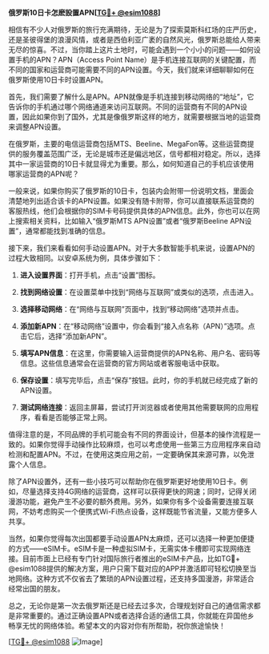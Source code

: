**俄罗斯10日卡怎麽設置APN[[TG💪+ @esim1088](https://t.me/s/esim1088)]**

相信有不少人对俄罗斯的旅行充满期待，无论是为了探索莫斯科红场的庄严历史，还是圣彼得堡的浪漫风情，或者是西伯利亚广袤的自然风光，俄罗斯总能给人带来无尽的惊喜。不过，当你踏上这片土地时，可能会遇到一个小小的问题——如何设置手机的APN？APN（Access Point Name）是手机连接互联网的关键配置，而不同的国家和运营商可能需要不同的APN设置。今天，我们就来详细聊聊如何在俄罗斯使用10日卡时设置APN。

首先，我们需要了解什么是APN。APN就像是手机连接到移动网络的“地址”，它告诉你的手机通过哪个网络通道来访问互联网。不同的运营商有不同的APN设置，因此如果你到了国外，尤其是像俄罗斯这样的地方，就需要根据当地的运营商来调整APN设置。

在俄罗斯，主要的电信运营商包括MTS、Beeline、MegaFon等。这些运营商提供的服务覆盖范围广泛，无论是城市还是偏远地区，信号都相对稳定。所以，选择其中一家运营商的10日卡就显得尤为重要。那么，如何知道自己的手机应该使用哪家运营商的APN呢？

一般来说，如果你购买了俄罗斯的10日卡，包装内会附带一份说明文档，里面会清楚地列出适合该卡的APN设置。如果没有随卡附带，你可以直接联系运营商的客服热线，他们会根据你的SIM卡号码提供具体的APN信息。此外，你也可以在网上搜索相关资料，比如输入“俄罗斯MTS APN设置”或者“俄罗斯Beeline APN设置”，通常都能找到准确的信息。

接下来，我们来看看如何手动设置APN。对于大多数智能手机来说，设置APN的过程大致相同。以安卓系统为例，具体步骤如下：

1. **进入设置界面**：打开手机，点击“设置”图标。
   
2. **找到网络设置**：在设置菜单中找到“网络与互联网”或类似的选项，点击进入。

3. **选择移动网络**：在“网络与互联网”页面中，找到“移动网络”选项并点击。

4. **添加新APN**：在“移动网络”设置中，你会看到“接入点名称（APN）”选项。点击它后，选择“添加新APN”。

5. **填写APN信息**：在这里，你需要输入运营商提供的APN名称、用户名、密码等信息。这些信息通常会在运营商的官方网站或者客服电话中获取。

6. **保存设置**：填写完毕后，点击“保存”按钮。此时，你的手机就已经完成了新的APN设置。

7. **测试网络连接**：返回主屏幕，尝试打开浏览器或者使用其他需要联网的应用程序，看看是否能够正常上网。

值得注意的是，不同品牌的手机可能会有不同的界面设计，但基本的操作流程是一致的。如果你觉得手动操作比较麻烦，也可以考虑使用一些第三方应用程序来自动检测和配置APN。不过，在使用这类应用之前，一定要确保其来源可靠，以免泄露个人信息。

除了APN设置外，还有一些小技巧可以帮助你在俄罗斯更好地使用10日卡。例如，尽量选择支持4G网络的运营商，这样可以获得更快的网速；同时，记得关闭漫游功能，避免产生不必要的额外费用。另外，如果你有多个设备需要连接互联网，不妨考虑购买一个便携式Wi-Fi热点设备，这样既能节省流量，又能方便多人共享。

当然，如果你觉得每次出国都要手动设置APN太麻烦，还可以选择一种更加便捷的方式——eSIM卡。eSIM卡是一种虚拟SIM卡，无需实体卡槽即可实现网络连接。目前市面上已经有专门针对国际旅行者推出的eSIM卡产品，比如TG💪+ @esim1088提供的解决方案，用户只需下载对应的APP并激活即可轻松切换至当地网络。这种方式不仅省去了繁琐的APN设置过程，还支持多国漫游，非常适合经常出国的朋友。

总之，无论你是第一次去俄罗斯还是已经去过多次，合理规划好自己的通信需求都是非常重要的。通过正确设置APN或者选择合适的通信工具，你就能在异国他乡畅享无忧的网络体验。希望本文的内容对你有所帮助，祝你旅途愉快！

[[TG💪+ @esim1088](https://t.me/s/esim1088) ![Image](https://i.postimg.cc/4NQfJmqS/Snipaste-2025-05-13-00-14-12.png)]